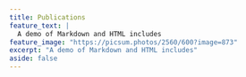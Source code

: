```yaml
---
title: Publications
feature_text: |
  A demo of Markdown and HTML includes
feature_image: "https://picsum.photos/2560/600?image=873"
excerpt: "A demo of Markdown and HTML includes"
aside: false
---
```


